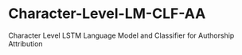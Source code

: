 # Character-Level-LM-CLF-AA
Character Level LSTM Language Model and Classifier for Authorship Attribution
